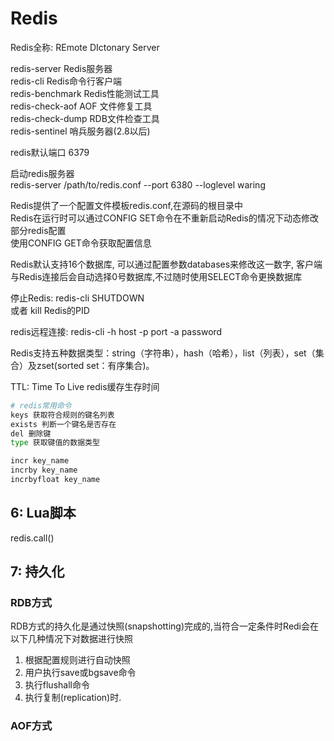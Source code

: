 
# Redis
Redis全称: REmote DIctonary Server

redis-server  Redis服务器  
redis-cli  Redis命令行客户端  
redis-benchmark Redis性能测试工具  
redis-check-aof AOF 文件修复工具  
redis-check-dump RDB文件检查工具  
redis-sentinel 哨兵服务器(2.8以后)  

redis默认端口 6379  

启动redis服务器  
redis-server /path/to/redis.conf --port 6380 --loglevel waring  

Redis提供了一个配置文件模板redis.conf,在源码的根目录中  
Redis在运行时可以通过CONFIG  SET命令在不重新启动Redis的情况下动态修改部分redis配置  
使用CONFIG GET命令获取配置信息

Redis默认支持16个数据库, 可以通过配置参数databases来修改这一数字,
客户端与Redis连接后会自动选择0号数据库,不过随时使用SELECT命令更换数据库  

停止Redis: 
redis-cli SHUTDOWN  
或者 kill Redis的PID



redis远程连接: redis-cli -h host -p port -a password

Redis支持五种数据类型：string（字符串），hash（哈希），list（列表），set（集合）及zset(sorted set：有序集合)。

TTL: Time To Live redis缓存生存时间

```bash
# redis常用命令
keys 获取符合规则的键名列表
exists 判断一个键名是否存在
del 删除键
type 获取键值的数据类型

incr key_name
incrby key_name
incrbyfloat key_name
```

## 6: Lua脚本
redis.call()


## 7: 持久化
### RDB方式
RDB方式的持久化是通过快照(snapshotting)完成的,当符合一定条件时Redi会在以下几种情况下对数据进行快照
1. 根据配置规则进行自动快照
2. 用户执行save或bgsave命令
3. 执行flushall命令
4. 执行复制(replication)时.



### AOF方式

